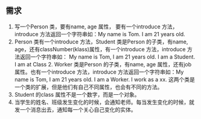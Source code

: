## 需求
1. 写一个Person 类，要有name, age 属性， 要有一个introduce 方法， introduce 方法返回一个字符串如：My name is Tom. I am 21 years old.
2. Person 类有一个introduce 方法，Student 类是Person 的子类，有name, age，还有classNumber(klass)属性，有一个introduce 方法，introduce 方法返回一个字符串如： My name is Tom, I am 21 years old. I am a Student. I am at Class 2.
Worker 类是Person 的子类，有name, age 属性，还有job 属性。也有一个introduce 方法，introduce 方法返回一个字符串如：My name is Tom, I am 21 years old. I am a Worker. I work as a xx.
这两个类是一个类的扩展，但是他们有自己不同属性，也会有不同的方法。
3. Student 的class 属性不是一个数字，而是一个对象。
4. 当学生的姓名、班级发生变化的时候，会通知老师。每当发生变化的时候，就发一个消息出去，通知每一个关心自己变化的实体。